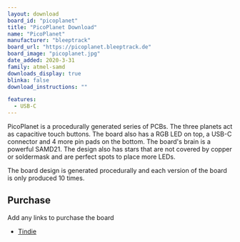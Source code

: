 ```yaml
---
layout: download
board_id: "picoplanet"
title: "PicoPlanet Download"
name: "PicoPlanet"
manufacturer: "bleeptrack"
board_url: "https://picoplanet.bleeptrack.de"
board_image: "picoplanet.jpg"
date_added: 2020-3-31
family: atmel-samd
downloads_display: true
blinka: false
download_instructions: ""

features:
  - USB-C
---
```


PicoPlanet is a procedurally generated series of PCBs. The three planets act as capacitive touch buttons. The board also has a RGB LED on top, a USB-C connector and 4 more pin pads on the bottom. The board's brain is a powerful SAMD21. The design also has stars that are not covered by  copper or soldermask and are perfect spots to place more LEDs.

The board design is generated procedurally and each version of the board is only produced 10 times. 

## Purchase
Add any links to purchase the board
* [Tindie](https://www.tindie.com/products/21123/)
